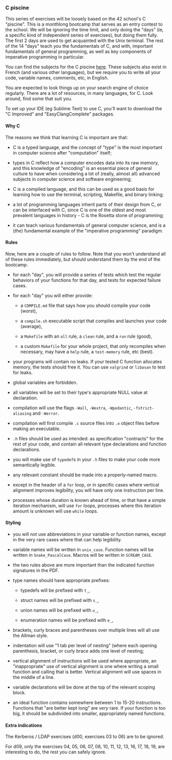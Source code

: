 ### C piscine

This series of exercises will be loosely based on the 42 school's C "piscine". This is a monthlong bootcamp that serves as an entry contest to the school. We will be ignoring the time limit, and only doing the "days" (ie, a specific kind of independent series of exercises), but doing them fully. The first 2 days are used to get acquainted with the Unix terminal. The rest of the 14 "days" teach you the fundamentals of C, and with, important fundamentals of general programming, as well as key components of imperative programming in particular.

You can find the subjects for the C piscine [here](https://github.com/Binary-Hackers/42_Subjects/tree/master/01_Piscines/C/EN). These subjects also exist in French (and various other languages), but we require you to write all your code, variable names, comments, etc, in English.

You are expected to look things up on your search engine of choice regularly. There are a lot of resources, in many languages, for C. Look around, find some that suit you.

To set up your IDE (eg Sublime Text) to use C, you'll want to download the "C Improved" and "EasyClangComplete" packages.


#### Why C

The reasons we think that learning C is important are that:

   - C is a typed language, and the concept of "type" is the most important in computer science after "computation" itself;

   - types in C reflect how a computer encodes data into its raw memory, and this knowledge of "encoding" is an essential piece of general culture to have when considering a lot of (really, almost all) advanced subjects in computer science and software engineering;

   - C is a compiled language, and this can be used as a good basis for learning how to use the terminal, scripting, Makefile, and binary linking;

   - a lot of programming languages inherit parts of their design from C, or can be interfaced with C, since C is one of the oldest and most prevalent languages in history - C is the Rosetta stone of programming;

   - it can teach various fundamentals of general computer science, and is a (*the*) fundamental example of the "imperative programming" paradigm.


#### Rules

Now, here are a couple of rules to follow. Note that you won't understand all of these rules immediately, but should understand them by the end of the bootcamp.

   - for each "day", you will provide a series of tests which test the regular behaviors of your functions for that day, and tests for expected failure cases.

   - for each "day" you will either provide:

      - a `COMPILE.md` file that says how you should compile your code (worst),

      - a `compile.sh` executable script that compiles and launches your code (average),

      - a `Makefile` with an `all` rule, a `clean` rule, and a `run` rule (good),

      - a custom `Makefile` for your whole project, that only recompiles when necessary, may have a `help` rule, a `test-memory` rule, etc (best).

   - your programs will contain no leaks. If your tested C function allocates memory, the tests should free it. You can use `valgrind` or `libasan` to test for leaks.

   - global variables are forbidden.

   - all variables will be set to their type's appropriate NULL value at declaration.

   - compilation will use the flags `-Wall`, `-Wextra`, `-Wpedantic`, `-fstrict-aliasing` and `-Werror`.

   - compilation will first compile `.c` source files into `.o` object files before making an executable.

   - `.h` files should be used as intended: as specification "contracts" for the rest of your code, and contain all relevant type declarations and function declarations.

   - you will make use of `typedef`s in your `.h` files to make your code more semantically legible.

   - any relevant constant should be made into a properly-named macro.

   - except in the header of a `for` loop, or in specific cases where vertical alignment improves legibility, you will have only one instruction per line.

   - processes whose duration is known ahead of time, or that have a simple iteration mechanism, will use `for` loops, processes where this iteration amount is unknown will use `while` loops.


#### Styling

   - you will not use abbreviations in your variable or function names, except in the very rare cases where that can help legibility.

   - variable names will be written in `unix_case`. Function names will be written in `Snake_PascalCase`. Macros will be written in `SCREAM_CASE`.

   - the two rules above are more important than the indicated function signatures in the PDF.

   - type names should have appropriate prefixes:

      - typedefs will be prefixed with `t_`,

      - struct names will be prefixed with `s_`,

      - union names will be prefixed with `u_`,

      - enumeration names will be prefixed with `e_`,

   - brackets, curly braces and parentheses over multiple lines will all use the Allman style.

   - indentation will use "1 tab per level of nesting" (where each opening parenthesis, bracket, or curly brace adds one level of nesting;

   - vertical alignment of instructions will be used where appropriate, an "inappropriate" use of vertical alignment is one where writing a small function and calling that is better. Vertical alignment will use spaces in the middle of a line.

   - variable declarations will be done at the top of the relevant scoping block.

   - an ideal function contains somewhere between 1 to 15-20 instructions. Functions that "are better kept long" are *very* rare. If your function is too big, it should be subdivided into smaller, appropriately named functions.


#### Extra indications

The Kerberos / LDAP exercises (d00, exercises 03 to 06) are to be ignored.

For d09, only the exercises 04, 05, 06, 07, 08, 10, 11, 12, 13, 16, 17, 18, 19, are interesting to do, the rest you can safely ignore.
